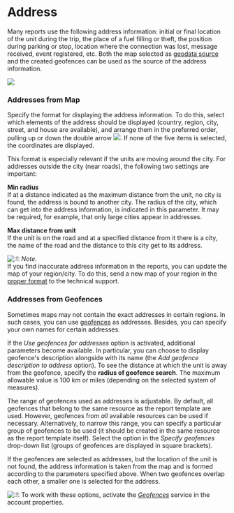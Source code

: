 # Address

Many reports use the following address information: initial or final location of the unit during the trip, the place of a fuel filling or theft, the position during parking or stop, location where the connection was lost, message received, event registered, etc. Both the map selected as [geodata source](https://docs.wialon.com/en/hosting/user/set/maps) and the created geofences can be used as the source of the address information.

![](https://docs.wialon.com/en/hosting/_media/reports/address.png)

### Addresses from Map <a id="addresses_from_map"></a>

Specify the format for displaying the address information. To do this, select which elements of the address should be displayed \(country, region, city, street, and house are available\), and arrange them in the preferred order, pulling up or down the double arrow ![](https://docs.wialon.com/en/hosting/_media/icons/drag.png). If none of the five items is selected, the coordinates are displayed.

This format is especially relevant if the units are moving around the city. For addresses outside the city \(near roads\), the following two settings are important:

**Min radius**  
If at a distance indicated as the maximum distance from the unit, no city is found, the address is bound to another city. The radius of the city, which can get into the address information, is indicated in this parameter. It may be required, for example, that only large cities appear in addresses.

**Max distance from unit**  
If the unit is on the road and at a specified distance from it there is a city, the name of the road and the distance to this city get to its address.

![:!:](https://docs.wialon.com/en/hosting/lib/images/smileys/icon_exclaim.gif) _Note_.  
If you find inaccurate address information in the reports, you can update the map of your region/city. To do this, send a new map of your region in the [proper format](https://docs.wialon.com/en/hosting/cms/gis/gis) to the technical support.

### Addresses from Geofences <a id="addresses_from_geofences"></a>

Sometimes maps may not contain the exact addresses in certain regions. In such cases, you can use [geofences](https://docs.wialon.com/en/hosting/user/geo/geo) as addresses. Besides, you can specify your own names for certain addresses.

If the _Use geofences for addresses_ option is activated, additional parameters become available. In particular, you can choose to display geofence's description alongside with its name \(the _Add geofence description to address_ option\). To see the distance at which the unit is away from the geofence, specify the **radius of geofence search**. The maximum allowable value is 100 km or miles \(depending on the selected system of measures\).

The range of geofences used as addresses is adjustable. By default, all geofences that belong to the same resource as the report template are used. However, geofences from _all_ available resources can be used if necessary. Alternatively, to narrow this range, you can specify a particular group of geofences to be used \(it should be created in the same resource as the report template itself\). Select the option in the _Specify geofences_ drop-down list \(groups of geofences are displayed in square brackets\).

If the geofences are selected as addresses, but the location of the unit is not found, the address information is taken from the map and is formed according to the parameters specified above. When two geofences overlap each other, a smaller one is selected for the address.

![:!:](https://docs.wialon.com/en/hosting/lib/images/smileys/icon_exclaim.gif) To work with these options, activate the [_Geofences_](https://docs.wialon.com/en/hosting/cms/accounts/services) service in the account properties.

